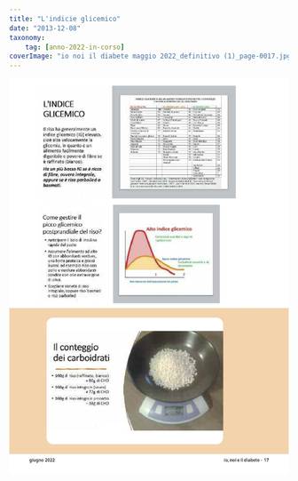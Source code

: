 ```yaml
---
title: "L'indicie glicemico"
date: "2013-12-08"
taxonomy: 
    tag: [anno-2022-in-corso]
coverImage: "io noi il diabete maggio 2022_definitivo (1)_page-0017.jpg"
---
```


![l'indicie glicemico 2022](images/io%20noi%20il%20diabete%20maggio%202022_definitivo%20(1)_page-0017.jpg)
